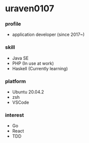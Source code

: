 # uraven0107

### profile

- application developer (since 2017~)


### skill

- Java SE
- PHP (In use at work)
- Haskell (Currently learning) 

### platform

- Ubuntu 20.04.2
- zsh
- VSCode

### interest

- Go
- React
- TDD

